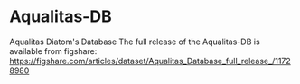 # Aqualitas-DB
Aqualitas Diatom's Database
The full release of the Aqualitas-DB is available from figshare:
https://figshare.com/articles/dataset/Aqualitas_Database_full_release_/11728980
